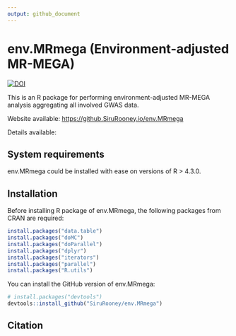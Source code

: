 ```yaml
---
output: github_document
---
```


<!-- README.md is generated from README.Rmd. Please edit that file -->



# env.MRmega (Environment-adjusted MR-MEGA)

<!-- badges: start -->
[![DOI](https://zenodo.org/badge/DOI/10.5281/zenodo.11047160.svg)](https://doi.org/10.5281/zenodo.11047160)
<!-- badges: end -->

This is an R package for performing environment-adjusted MR-MEGA analysis aggregating all involved GWAS data. 

Website available: https://github.SiruRooney.io/env.MRmega

Details available:


## System requirements
env.MRmega could be installed with ease on versions of R > 4.3.0.


## Installation

Before installing R package of env.MRmega, the following packages from CRAN are required:

```r
install.packages("data.table")
install.packages("doMC")
install.packages("doParallel")
install.packages("dplyr")
install.packages("iterators")
install.packages("parallel")
install.packages("R.utils")
```

You can install the GitHub version of env.MRmega:

``` r
# install.packages("devtools")
devtools::install_github("SiruRooney/env.MRmega")
```

## Citation

